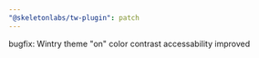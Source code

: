 ```yaml
---
"@skeletonlabs/tw-plugin": patch
---
```


bugfix: Wintry theme "on" color contrast accessability improved
